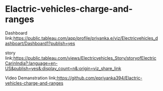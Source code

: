 # Elactric-vehicles-charge-and-ranges


Dashboard link;https://public.tableau.com/app/profile/priyanka.e/viz/Electricvehicles_dashboart/Dashboard1?publish=yes

story link;https://public.tableau.com/views/Electricvehicles_Story/storyofElectricCarinIndia?:language=en-US&publish=yes&:display_count=n&:origin=viz_share_link

Video Demanstration link;https://github.com/epriyanka394/Elactric-vehicles-charge-and-ranges
